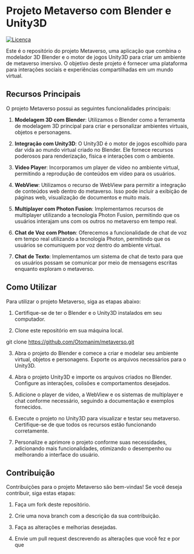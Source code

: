 # Projeto Metaverso com Blender e Unity3D

[![Licença](https://img.shields.io/badge/Licença-MIT-blue.svg)](https://opensource.org/licenses/MIT)

Este é o repositório do projeto Metaverso, uma aplicação que combina o modelador 3D Blender e o motor de jogos Unity3D para criar um ambiente de metaverso imersivo. O objetivo deste projeto é fornecer uma plataforma para interações sociais e experiências compartilhadas em um mundo virtual.

## Recursos Principais

O projeto Metaverso possui as seguintes funcionalidades principais:

1. **Modelagem 3D com Blender**: Utilizamos o Blender como a ferramenta de modelagem 3D principal para criar e personalizar ambientes virtuais, objetos e personagens.

2. **Integração com Unity3D**: O Unity3D é o motor de jogos escolhido para dar vida ao mundo virtual criado no Blender. Ele fornece recursos poderosos para renderização, física e interações com o ambiente.

3. **Video Player**: Incorporamos um player de vídeo no ambiente virtual, permitindo a reprodução de conteúdos em vídeo para os usuários.

4. **WebView**: Utilizamos o recurso de WebView para permitir a integração de conteúdos web dentro do metaverso. Isso pode incluir a exibição de páginas web, visualização de documentos e muito mais.

5. **Multiplayer com Photon Fusion**: Implementamos recursos de multiplayer utilizando a tecnologia Photon Fusion, permitindo que os usuários interajam uns com os outros no metaverso em tempo real.

6. **Chat de Voz com Photon**: Oferecemos a funcionalidade de chat de voz em tempo real utilizando a tecnologia Photon, permitindo que os usuários se comuniquem por voz dentro do ambiente virtual.

7. **Chat de Texto**: Implementamos um sistema de chat de texto para que os usuários possam se comunicar por meio de mensagens escritas enquanto exploram o metaverso.

## Como Utilizar

Para utilizar o projeto Metaverso, siga as etapas abaixo:

1. Certifique-se de ter o Blender e o Unity3D instalados em seu computador.

2. Clone este repositório em sua máquina local.

git clone https://github.com/Otomanim/metaverso.git

3. Abra o projeto do Blender e comece a criar e modelar seu ambiente virtual, objetos e personagens. Exporte os arquivos necessários para o Unity3D.

4. Abra o projeto Unity3D e importe os arquivos criados no Blender. Configure as interações, colisões e comportamentos desejados.

5. Adicione o player de vídeo, a WebView e os sistemas de multiplayer e chat conforme necessário, seguindo a documentação e exemplos fornecidos.

6. Execute o projeto no Unity3D para visualizar e testar seu metaverso. Certifique-se de que todos os recursos estão funcionando corretamente.

7. Personalize e aprimore o projeto conforme suas necessidades, adicionando mais funcionalidades, otimizando o desempenho ou melhorando a interface do usuário.

## Contribuição
Contribuições para o projeto Metaverso são bem-vindas! Se você deseja contribuir, siga estas etapas:

1. Faça um fork deste repositório.

2. Crie uma nova branch com a descrição da sua contribuição.

3. Faça as alterações e melhorias desejadas.

4. Envie um pull request descrevendo as alterações que você fez e por que
